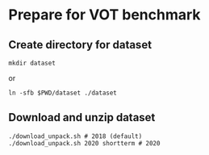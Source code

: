# Prepare for VOT benchmark

## Create directory for dataset

```shell
mkdir dataset
```

or 

````shell
ln -sfb $PWD/dataset ./dataset
````

## Download and unzip dataset

````shell
./download_unpack.sh # 2018 (default)
./download_unpack.sh 2020 shortterm # 2020
````

